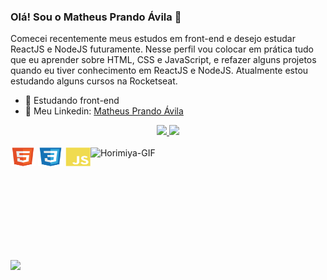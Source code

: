 ### Olá! Sou o Matheus Prando Ávila 👋
Comecei recentemente meus estudos em front-end e desejo estudar ReactJS e NodeJS futuramente. Nesse perfil vou colocar em prática tudo que eu aprender sobre HTML, CSS e JavaScript, e refazer alguns projetos quando eu tiver conhecimento em ReactJS e NodeJS. Atualmente estou estudando alguns cursos na Rocketseat.
* 📖 Estudando front-end
* 💎 Meu Linkedin: <a href="https://www.linkedin.com/in/matheuspa01/"> Matheus Prando Ávila </a>

<div align="center">
  <a href="https://github.com/matheusPA01">
  <img height="180em" src="https://github-readme-stats.vercel.app/api?username=matheusPA01&show_icons=true&theme=dark&include_all_commits=true&count_private=true"/>
  <img height="180em" src="https://github-readme-stats.vercel.app/api/top-langs/?username=matheusPA01&layout=compact&langs_count=7&theme=dark"/>
</div>

<div style="display: inline-block"> <br>
  <img align="center" alt="Matheus-HTML" height="30" width="40" src="https://raw.githubusercontent.com/devicons/devicon/master/icons/html5/html5-original.svg">
  <img align="center" alt="Matheus-CSS" height="30" width="40" src="https://raw.githubusercontent.com/devicons/devicon/master/icons/css3/css3-original.svg">
  <img align="center" alt="Matheus-JS" height="30" width="40" src="https://raw.githubusercontent.com/devicons/devicon/master/icons/javascript/javascript-plain.svg">
  <img align="right" alt="Horimiya-GIF" height="150"       src="https://cdn.discordapp.com/attachments/954719466011369522/959931624596848740/tumblr_73989d50fb84ac9f6518cef28bb81209_d6d52ffb_540.gif">
</div>
  
##

<div>
  <a href="https://www.linkedin.com/in/matheuspa01/" target="_blank"><img src="https://img.shields.io/badge/-LinkedIn-%230077B5?style=for-the-badge&logo=linkedin&logoColor=white" target="_blank"></a> 
</div>
